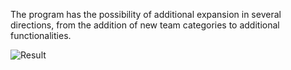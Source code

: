 The program has the possibility of additional expansion in several directions, from the addition of new team categories to additional functionalities.


![Result](https://github.com/tikastam/Bball/assets/79874515/b7abc95f-7ba8-4838-9d54-f0a49566661c)

